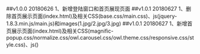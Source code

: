 ##v1.0.0 20180626 
1、新增登陆窗口和首页展现页面
##v1.0.1 20180627
1、删除首页展示页面(index.html)及相关CSS(base.css/main.css)、js(jquery-1.8.3.min.js/main.js)和images(1.jpg/2.jpg/3.jpg)
##v1.0.1 20180627
1、新增首页展示页面(index.html)及相关CSS(magnific-popup.css/normalize.css/owl.carousel.css/owl.theme.css/responsive.css/style.css)、js()
